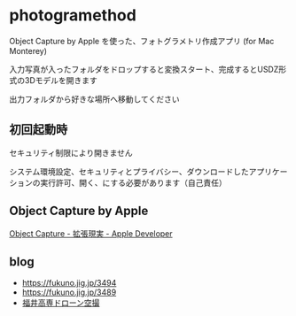 # photogramethod

Object Capture by Apple を使った、フォトグラメトリ作成アプリ (for Mac Monterey)

入力写真が入ったフォルダをドロップすると変換スタート、完成するとUSDZ形式の3Dモデルを開きます

出力フォルダから好きな場所へ移動してください

## 初回起動時

セキュリティ制限により開きません

システム環境設定、セキュリティとプライバシー、ダウンロードしたアプリケーションの実行許可、開く、にする必要があります（自己責任）

## Object Capture by Apple

[Object Capture - 拡張現実 - Apple Developer](https://developer.apple.com/jp/augmented-reality/object-capture/)

## blog

- https://fukuno.jig.jp/3494
- https://fukuno.jig.jp/3489
- [福井高専ドローン空撮](https://fukuno.jig.jp/3522)
